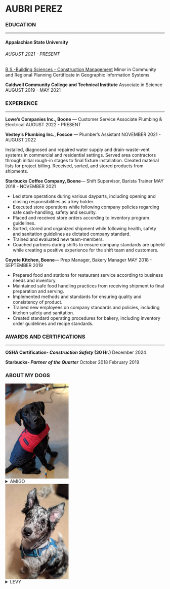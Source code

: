 # **AUBRI PEREZ** 
### EDUCATION
***
#### **Appalachian State University** 
###### *AUGUST 2021 - PRESENT*
[B.S.-Building Sciences - Construction Management](https://www.appstate.edu/academics/majors/id/building-sciences-construction-management)
Minor in Community and Regional Planning
Certificate in Geographic Information Systems


**Caldwell Community College and Technical Institute**
Associate in Science
AUGUST 2019 - MAY 2021

### EXPERIENCE
***
**Lowe’s Companies Inc., Boone** — Customer Service Associate Plumbing & Electrical
AUGUST 2022 - PRESENT

**Vestey’s Plumbing Inc., Foscoe** — Plumber’s Assistant
NOVEMBER 2021 - AUGUST 2022

Installed, diagnosed and repaired water supply and drain-waste-vent systems in commercial and residential settings. Served area contractors through  initial rough-in stages to final fixture installation. Created material lists for project billing. Received, sorted, and stored products from shipments. 

**Starbucks Coffee Company, Boone**— Shift Supervisor, Barista Trainer
MAY 2018 - NOVEMBER 2021

* Led store operations during various dayparts, including opening and closing responsibilities as a key holder. 
* Executed store operations while following company policies regarding safe cash-handling, safety and security.
 * Placed and received store orders according to inventory program guidelines. 
 * Sorted, stored and organized shipment while following health, safety and sanitation guidelines as dictated company standard. 
 * Trained and evaluated new team-members. 
 * Coached partners during shifts to ensure company standards are upheld while creating a positive experience for the shift team and customers. 

**Coyote Kitchen, Boone**— Prep Manager, Bakery Manager
MAY 2018 - SEPTEMBER 2019
  * Prepared food and stations for restaurant service according to business needs and inventory.
  * Maintained safe food handling practices from receiving shipment to final preparation and serving.
  * Implemented methods and standards for ensuring quality and consistency of product.
  * Trained new employees on company standards and policies, including kitchen safety and sanitation. 
  * Created standard operating procedures for bakery, including inventory order guidelines and recipe standards.




### AWARDS AND CERTIFICATIONS
***
**OSHA Certification- *Construction Safety* (30 Hr.)**
        December 2024

**Starbucks- *Partner of the Quarter***
        October 2018
        February 2019

### **ABOUT MY DOGS**
 <img align="center" src= "img\amigo.jpg" alt="Amigo" width="200" height="300">
<details>
<summary> AMIGO </summary>

<br>



*WILL ALSO ANSWER TO:*

* Migo
* Migos
* Omeegoh
* Meegus
* Schmeagle
* Little Dawg 

</details>

<img align="center" src="img\levy.jpg" alt="Levy" width="200" height="300">
<br>
<details>
<summary>LEVY</summary>
<br>
*WILL ALSO ANSWER TO:*

* Leven
* Leviathan
* Leviticus
* Leavened Bread
* LevyBo
* Flev
 
</details>
<br>
<br> 
<br> 
<br> 